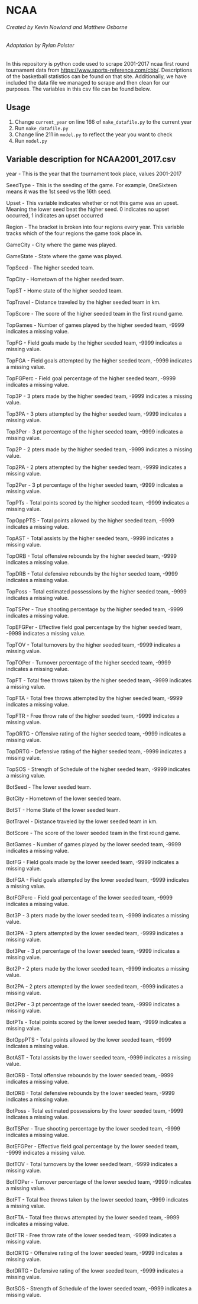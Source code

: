 # NCAA
###### Created by Kevin Nowland and Matthew Osborne
###### Adaptation by Rylan Polster
In this repository is python code used to scrape 2001-2017 ncaa first round tournament data from https://www.sports-reference.com/cbb/. Descriptions of the basketball statistics can be found on that site. Additionally, we have included the data file we managed to scrape and then clean for our purposes. The variables in this csv file can be found below.

## Usage
1. Change `current_year` on line 166 of `make_datafile.py` to the current year
2. Run `make_datafile.py`
3. Change line 211 in `model.py` to reflect the year you want to check
4. Run `model.py`

## Variable description for NCAA2001_2017.csv
year - This is the year that the tournament took place, values 2001-2017

SeedType - This is the seeding of the game. For example, OneSixteen  means it was the 1st seed vs the 16th seed.

Upset - This variable indicates whether or not this game was an upset. Meaning the lower seed beat the higher seed. 0 indicates no upset occurred, 1 indicates an upset occurred

Region - The bracket is broken into four regions every year. This variable tracks which of the four regions the game took place in. 

GameCity - City where the game was played.

GameState - State where the game was played.

TopSeed - The higher seeded team.

TopCity - Hometown of the higher seeded team.

TopST - Home state of the higher seeded team.

TopTravel - Distance traveled by the higher seeded team in km.

TopScore - The score of the higher seeded team in the first round game.

TopGames - Number of games played by the higher seeded team, -9999 indicates a missing value.

TopFG - Field goals made by the higher seeded team, -9999 indicates a missing value.

TopFGA - Field goals attempted by the higher seeded team, -9999 indicates a missing value.

TopFGPerc - Field goal percentage of the higher seeded team, -9999 indicates a missing value.

Top3P - 3 pters made by the higher seeded team, -9999 indicates a missing value.

Top3PA - 3 pters attempted by the higher seeded team, -9999 indicates a missing value.

Top3Per - 3 pt percentage of the higher seeded team, -9999 indicates a missing value.

Top2P - 2 pters made by the higher seeded team, -9999 indicates a missing value.

Top2PA - 2 pters attempted by the higher seeded team, -9999 indicates a missing value.

Top2Per - 3 pt percentage of the higher seeded team, -9999 indicates a missing value.

TopPTs - Total points scored by the higher seeded team, -9999 indicates a missing value.

TopOppPTS - Total points allowed by the higher seeded team, -9999 indicates a missing value.

TopAST - Total assists by the higher seeded team, -9999 indicates a missing value.

TopORB - Total offensive rebounds by the higher seeded team, -9999 indicates a missing value.

TopDRB - Total defensive rebounds by the higher seeded team, -9999 indicates a missing value.

TopPoss - Total estimated possessions by the higher seeded team, -9999 indicates a missing value.

TopTSPer - True shooting percentage by the higher seeded team, -9999 indicates a missing value.

TopEFGPer - Effective field goal percentage by the higher seeded team, -9999 indicates a missing value.

TopTOV - Total turnovers by the higher seeded team, -9999 indicates a missing value.

TopTOPer - Turnover percentage of the higher seeded team, -9999 indicates a missing value.

TopFT - Total free throws taken by the higher seeded team, -9999 indicates a missing value.

TopFTA - Total free throws attempted by the higher seeded team, -9999 indicates a missing value.

TopFTR - Free throw rate of the higher seeded team, -9999 indicates a missing value.

TopORTG - Offensive rating of the higher seeded team, -9999 indicates a missing value.

TopDRTG - Defensive rating of the higher seeded team, -9999 indicates a missing value.

TopSOS - Strength of Schedule of the higher seeded team, -9999 indicates a missing value.

BotSeed - The lower seeded team.

BotCity - Hometown of the lower seeded team.

BotST - Home State of the lower seeded team.

BotTravel - Distance traveled by the lower seeded team in km.

BotScore - The score of the lower seeded team in the first round game.

BotGames - Number of games played by the lower seeded team, -9999 indicates a missing value.

BotFG - Field goals made by the lower seeded team, -9999 indicates a missing value.

BotFGA - Field goals attempted by the lower seeded team, -9999 indicates a missing value.

BotFGPerc - Field goal percentage of the lower seeded team, -9999 indicates a missing value.

Bot3P - 3 pters made by the lower seeded team, -9999 indicates a missing value.

Bot3PA - 3 pters attempted by the lower seeded team, -9999 indicates a missing value.

Bot3Per - 3 pt percentage of the lower seeded team, -9999 indicates a missing value.

Bot2P - 2 pters made by the lower seeded team, -9999 indicates a missing value.

Bot2PA - 2 pters attempted by the lower seeded team, -9999 indicates a missing value.

Bot2Per - 3 pt percentage of the lower seeded team, -9999 indicates a missing value.

BotPTs - Total points scored by the lower seeded team, -9999 indicates a missing value.

BotOppPTS - Total points allowed by the lower seeded team, -9999 indicates a missing value.

BotAST - Total assists by the lower seeded team, -9999 indicates a missing value.

BotORB - Total offensive rebounds by the lower seeded team, -9999 indicates a missing value.

BotDRB - Total defensive rebounds by the lower seeded team, -9999 indicates a missing value.

BotPoss - Total estimated possessions by the lower seeded team, -9999 indicates a missing value.

BotTSPer - True shooting percentage by the lower seeded team, -9999 indicates a missing value.

BotEFGPer - Effective field goal percentage by the lower seeded team, -9999 indicates a missing value.

BotTOV - Total turnovers by the lower seeded team, -9999 indicates a missing value.

BotTOPer - Turnover percentage of the lower seeded team, -9999 indicates a missing value.

BotFT - Total free throws taken by the lower seeded team, -9999 indicates a missing value.

BotFTA - Total free throws attempted by the lower seeded team, -9999 indicates a missing value.

BotFTR - Free throw rate of the lower seeded team, -9999 indicates a missing value.

BotORTG - Offensive rating of the lower seeded team, -9999 indicates a missing value.

BotDRTG - Defensive rating of the lower seeded team, -9999 indicates a missing value.

BotSOS - Strength of Schedule of the lower seeded team, -9999 indicates a missing value.
